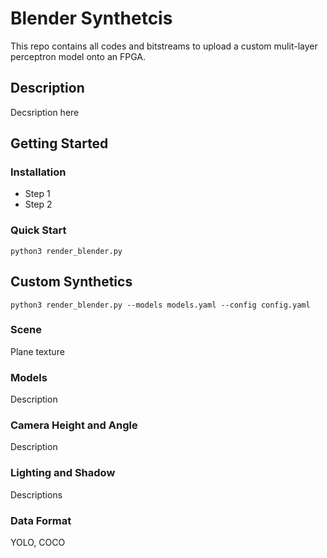 # Blender Synthetcis

This repo contains all codes and bitstreams to upload a custom mulit-layer perceptron model onto an FPGA.

## Description

Decsription here

## Getting Started

### Installation

- Step 1
- Step 2

### Quick Start

```
python3 render_blender.py
```

## Custom Synthetics

```
python3 render_blender.py --models models.yaml --config config.yaml
```

### Scene

Plane texture

### Models

Description

### Camera Height and Angle

Description

### Lighting and Shadow

Descriptions

### Data Format

YOLO, COCO

